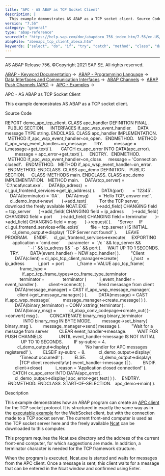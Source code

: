 ```yaml
---
title: "APC - AS ABAP as TCP Socket Client"
description: |
  This example demonstrates AS ABAP as a TCP socket client. Source Code REPORT demo_apc_tcp_client. CLASS apc_handler DEFINITION FINAL . PUBLIC SECTION. INTERFACES if_apc_wsp_event_handler. DATA       message TYPE string. ENDCLASS. CLASS apc_handler IMPLEMENTATION. METHOD if_apc_wsp_event
version: "7.56"
category: "general"
type: "abap-reference"
sourceUrl: "https://help.sap.com/doc/abapdocu_756_index_htm/7.56/en-US/abenapc_tcp_client_abexa.htm"
abapFile: "abenapc_tcp_client_abexa.htm"
keywords: ["select", "do", "if", "try", "catch", "method", "class", "data", "types", "abenapc", "tcp", "client", "abexa"]
---
```


* * *

AS ABAP Release 756, ©Copyright 2021 SAP SE. All rights reserved.

[ABAP - Keyword Documentation](https://help.sap.com/doc/abapdocu_756_index_htm/7.56/en-US/abenabap.htm) →  [ABAP - Programming Language](https://help.sap.com/doc/abapdocu_756_index_htm/7.56/en-US/abenabap_reference.htm) →  [Data Interfaces and Communication Interfaces](https://help.sap.com/doc/abapdocu_756_index_htm/7.56/en-US/abenabap_data_communication.htm) →  [ABAP Channels](https://help.sap.com/doc/abapdocu_756_index_htm/7.56/en-US/abenabap_channels.htm) →  [ABAP Push Channels (APC)](https://help.sap.com/doc/abapdocu_756_index_htm/7.56/en-US/abenapc.htm) →  [APC - Examples](https://help.sap.com/doc/abapdocu_756_index_htm/7.56/en-US/abenapc_abexas.htm) → 

APC - AS ABAP as TCP Socket Client

This example demonstrates AS ABAP as a TCP socket client.

Source Code

REPORT demo\_apc\_tcp\_client.
CLASS apc\_handler DEFINITION FINAL .
  PUBLIC SECTION.
    INTERFACES if\_apc\_wsp\_event\_handler.
    DATA       message TYPE string.
ENDCLASS.
CLASS apc\_handler IMPLEMENTATION.
  METHOD if\_apc\_wsp\_event\_handler~on\_open.
  ENDMETHOD.
  METHOD if\_apc\_wsp\_event\_handler~on\_message.
    TRY.
        message = i\_message->get\_text( ).
      CATCH cx\_apc\_error INTO DATA(apc\_error).
        message = apc\_error->get\_text( ).
    ENDTRY.
  ENDMETHOD.
  METHOD if\_apc\_wsp\_event\_handler~on\_close.
    message = 'Connection closed!'.
  ENDMETHOD.
  METHOD if\_apc\_wsp\_event\_handler~on\_error.
  ENDMETHOD.
ENDCLASS.
CLASS apc\_demo DEFINITION.
  PUBLIC SECTION.
    CLASS-METHODS main.
ENDCLASS.
CLASS apc\_demo IMPLEMENTATION.
  METHOD main.
    DATA(tcp\_server) = \`C:\\ncat\\ncat.exe\`.
    DATA(ip\_adress)  = cl\_gui\_frontend\_services=>get\_ip\_address( ).
    DATA(port)       = \`12345\`.
    DATA(terminator) = \`0A\`.
    DATA(msg)        = \`Hello TCP, answer me!\`.
    cl\_demo\_input=>new(
      )->add\_text(
         \`For the TCP server, download the freely available NCAT.EXE\`
      )->add\_field( CHANGING field = tcp\_server
      )->add\_field( CHANGING field = ip\_adress
      )->add\_field( CHANGING field = port
      )->add\_field( CHANGING field = terminator
      )->add\_field( CHANGING field = msg
      )->request( ).
    "Server
    IF cl\_gui\_frontend\_services=>file\_exist(
         file = tcp\_server ) IS INITIAL.
      cl\_demo\_output=>display( 'TCP Server not found!' ).
      LEAVE PROGRAM.
    ENDIF.
    cl\_gui\_frontend\_services=>execute(
    EXPORTING
      application = \`cmd.exe\`
      parameter  =  \`/c \` && tcp\_server &&
                   \` -l \` && ip\_adress && \` -p \` && port ).
    WAIT UP TO 1 SECONDS.
    TRY.
        DATA(event\_handler) = NEW apc\_handler( ).
        "Client
        DATA(client) = cl\_apc\_tcp\_client\_manager=>create(
          i\_host   = ip\_adress
          i\_port  = port
          i\_frame = VALUE apc\_tcp\_frame(
            frame\_type =
              if\_apc\_tcp\_frame\_types=>co\_frame\_type\_terminator
            terminator =
              terminator )
          i\_event\_handler = event\_handler ).
        client->connect( ).
        "Send mesasage from client
        DATA(message\_manager) = CAST if\_apc\_wsp\_message\_manager(
          client->get\_message\_manager( ) ).
        DATA(message) = CAST if\_apc\_wsp\_message(
          message\_manager->create\_message( ) ).
        DATA(binary\_terminator) = CONV xstring( terminator ).
        DATA(binary\_msg) =
          cl\_abap\_conv\_codepage=>create\_out( )->convert( msg ).
        CONCATENATE binary\_msg binary\_terminator
               INTO binary\_msg IN BYTE MODE.
        message->set\_binary( binary\_msg ).
        message\_manager->send( message ).
        "Wait for a message from server
        CLEAR event\_handler->message.
        WAIT FOR PUSH CHANNELS
             UNTIL event\_handler->message IS NOT INITIAL
             UP TO 10 SECONDS.
        IF sy-subrc = 4.
          cl\_demo\_output=>display(
            'No handler for APC messages registered!' ).
        ELSEIF sy-subrc = 8.
          cl\_demo\_output=>display(
            'Timeout occurred!' ).
        ELSE.
          cl\_demo\_output=>display(
            |TCP client received:\\n\\n{ event\_handler->message }| ).
        ENDIF.
        client->close(
          i\_reason = 'Application closed connection!' ).
      CATCH cx\_apc\_error INTO DATA(apc\_error).
        cl\_demo\_output=>display( apc\_error->get\_text( ) ).
    ENDTRY.
  ENDMETHOD.
ENDCLASS.
START-OF-SELECTION.
  apc\_demo=>main( ).

Description

This example demonstrates how an ABAP program can create an [APC client](https://help.sap.com/doc/abapdocu_756_index_htm/7.56/en-US/abenapc.htm) for the TCP socket protocol. It is structured in exactly the same way as in the [executable example](https://help.sap.com/doc/abapdocu_756_index_htm/7.56/en-US/abenapc_ws_client_abexa.htm) for the WebSocket client, but with the connection made to a TCP socket server. The current front-end computer is used as the TCP socket server here and the freely available [Ncat](https://nmap.org/ncat/) can be downloaded to this computer.

This program requires the Ncat.exe directory and the address of the current front-end computer, for which suggestions are made. In addition, a terminator character is needed for the TCP framework structure.

When the program is executed, Ncat.exe is started and waits for messages from the APC client. Once a message is sent, this client waits for a message that can be entered in the Ncat window and confirmed using Enter.